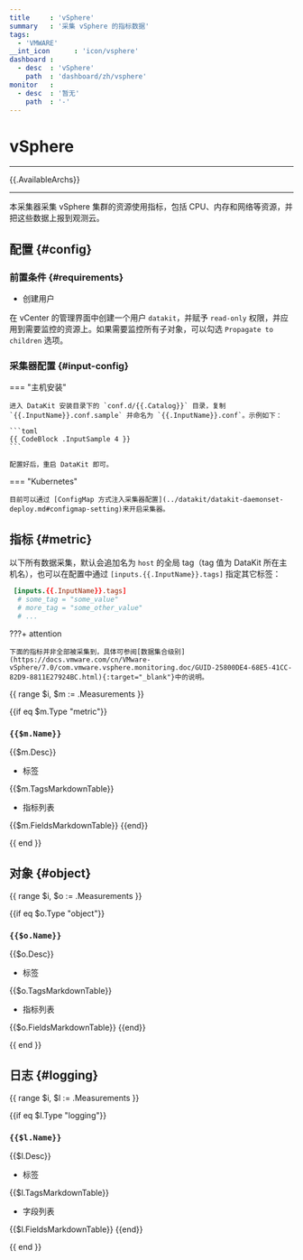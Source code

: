 ```yaml
---
title     : 'vSphere'
summary   : '采集 vSphere 的指标数据'
tags:
  - 'VMWARE'
__int_icon      : 'icon/vsphere'
dashboard :
  - desc  : 'vSphere'
    path  : 'dashboard/zh/vsphere'
monitor   :
  - desc  : '暂无'
    path  : '-'
---
```


<!-- markdownlint-disable MD025 -->
# vSphere
<!-- markdownlint-enable -->

---

{{.AvailableArchs}}

---

本采集器采集 vSphere 集群的资源使用指标，包括 CPU、内存和网络等资源，并把这些数据上报到观测云。

## 配置 {#config}

### 前置条件 {#requirements}

- 创建用户

在 vCenter 的管理界面中创建一个用户 `datakit`，并赋予 `read-only` 权限，并应用到需要监控的资源上。如果需要监控所有子对象，可以勾选 `Propagate to children` 选项。

### 采集器配置 {#input-config}

<!-- markdownlint-disable MD046 -->
=== "主机安装"

    进入 DataKit 安装目录下的 `conf.d/{{.Catalog}}` 目录，复制 `{{.InputName}}.conf.sample` 并命名为 `{{.InputName}}.conf`。示例如下：
    
    ```toml
    {{ CodeBlock .InputSample 4 }}
    ```
    
    配置好后，重启 DataKit 即可。

=== "Kubernetes"

    目前可以通过 [ConfigMap 方式注入采集器配置](../datakit/datakit-daemonset-deploy.md#configmap-setting)来开启采集器。
<!-- markdownlint-enable -->

## 指标 {#metric}

以下所有数据采集，默认会追加名为 `host` 的全局 tag（tag 值为 DataKit 所在主机名），也可以在配置中通过 `[inputs.{{.InputName}}.tags]` 指定其它标签：

``` toml
 [inputs.{{.InputName}}.tags]
  # some_tag = "some_value"
  # more_tag = "some_other_value"
  # ...
```

<!-- markdownlint-disable MD046 -->
???+ attention

    下面的指标并非全部被采集到，具体可参阅[数据集合级别](https://docs.vmware.com/cn/VMware-vSphere/7.0/com.vmware.vsphere.monitoring.doc/GUID-25800DE4-68E5-41CC-82D9-8811E27924BC.html){:target="_blank"}中的说明。

<!-- markdownlint-enable -->
{{ range $i, $m := .Measurements }}

{{if eq $m.Type "metric"}}

### `{{$m.Name}}`

{{$m.Desc}}

- 标签

{{$m.TagsMarkdownTable}}

- 指标列表

{{$m.FieldsMarkdownTable}}
{{end}}

{{ end }}

<!-- markdownlint-disable MD024 -->
## 对象 {#object}

{{ range $i, $o := .Measurements }}

{{if eq $o.Type "object"}}

### `{{$o.Name}}`

{{$o.Desc}}

- 标签

{{$o.TagsMarkdownTable}}

- 指标列表

{{$o.FieldsMarkdownTable}}
{{end}}

{{ end }}

<!-- markdownlint-enable -->
## 日志 {#logging}

{{ range $i, $l := .Measurements }}

{{if eq $l.Type "logging"}}

### `{{$l.Name}}`

{{$l.Desc}}

- 标签

{{$l.TagsMarkdownTable}}

- 字段列表

{{$l.FieldsMarkdownTable}}
{{end}}

{{ end }}